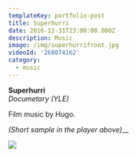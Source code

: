 ```yaml
---
templateKey: portfolio-post
title: Superhurri
date: 2016-12-31T23:00:00.000Z
description: Music
image: /img/superhurrifront.jpg
videoId: '268074162'
category:
  - music
---
```

**Superhurri** \
_Documetary (YLE)_

Film music by Hugo.

_(Short sample in the player above)___

![](/img/336-3364093_twitch-emblem-png-yle-logo.png.jpeg)
